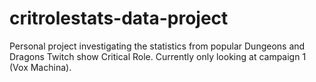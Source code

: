 # critrolestats-data-project
Personal project investigating the statistics from popular Dungeons and Dragons Twitch show Critical Role. Currently only looking at campaign 1 (Vox Machina).
